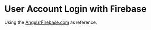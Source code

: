 # User Account Login with Firebase

Using the [AngularFirebase.com](https://angularfirebase.com/lessons/angular-firebase-authentication-tutorial-email-password-signup/) as reference.


